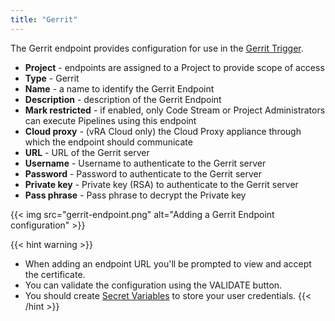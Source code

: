 ```yaml
---
title: "Gerrit"
---
```


The Gerrit endpoint provides configuration for use in the [Gerrit Trigger](/Triggers/Gerrit/).

* **Project** - endpoints are assigned to a Project to provide scope of access
* **Type** - Gerrit
* **Name** - a name to identify the Gerrit Endpoint
* **Description** - description of the Gerrit Endpoint
* **Mark restricted** - if enabled, only Code Stream or Project Administrators can execute Pipelines using this endpoint
* **Cloud proxy** - (vRA Cloud only) the Cloud Proxy appliance through which the endpoint should communicate
* **URL** - URL of the Gerrit server
* **Username** - Username to authenticate to the Gerrit server
* **Password** - Password to authenticate to the Gerrit server
* **Private key** - Private key (RSA) to authenticate to the Gerrit server
* **Pass phrase** - Pass phrase to decrypt the Private key

{{< img src="gerrit-endpoint.png" alt="Adding a Gerrit Endpoint configuration" >}}

{{< hint warning >}}
* When adding an endpoint URL you'll be prompted to view and accept the certificate.
* You can validate the configuration using the VALIDATE button.
* You should create [Secret Variables](/Configure/Variables/) to store your user credentials.
{{< /hint >}}
